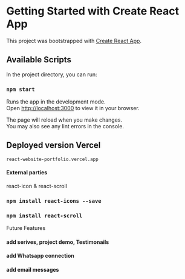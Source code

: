 # Getting Started with Create React App

This project was bootstrapped with [Create React App](https://github.com/facebook/create-react-app).

## Available Scripts

In the project directory, you can run:

### `npm start`

Runs the app in the development mode.\
Open [http://localhost:3000](http://localhost:3000) to view it in your browser.

The page will reload when you make changes.\
You may also see any lint errors in the console. 


## Deployed version Vercel

`react-website-portfolio.vercel.app`

#### External parties 
react-icon & react-scroll

### `npm install react-icons --save`

### `npm install react-scroll`

Future Features

####  add serives, project demo, Testimonails 
####  add Whatsapp connection
#### add email messages



